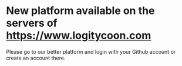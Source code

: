 # New platform available on the servers of https://www.logitycoon.com
Please go to our better platform and login with your Github account or create an account there.
